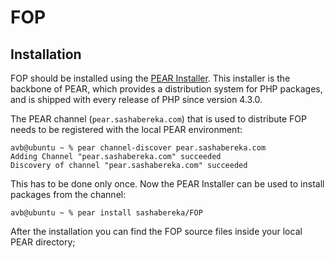 FOP
=============

Installation
------------

FOP should be installed using the [PEAR Installer](http://pear.php.net/). This installer is the backbone of PEAR, which provides a distribution system for PHP packages, and is shipped with every release of PHP since version 4.3.0.

The PEAR channel (`pear.sashabereka.com`) that is used to distribute FOP needs to be registered with the local PEAR environment:

    avb@ubuntu ~ % pear channel-discover pear.sashabereka.com
    Adding Channel "pear.sashabereka.com" succeeded
    Discovery of channel "pear.sashabereka.com" succeeded

This has to be done only once. Now the PEAR Installer can be used to install packages from the channel:

    avb@ubuntu ~ % pear install sashabereka/FOP

After the installation you can find the FOP source files inside your local PEAR directory;